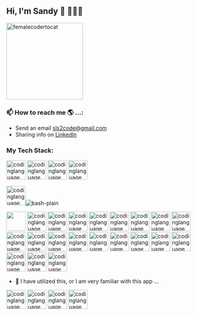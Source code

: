 
## Hi, I'm Sandy 👋 👩🏾‍💻
<img src="https://github.com/slsmi894/slsmi894/assets/83996619/1f446ca1-b5b4-4cc9-a8f4-8abb0e1bc994" alt="femalecodertocat" width="200" height="200">

### 📫 How to reach me 🌎 ...:
- Send an email [sls2code@gmail.com](sls2code@gmail.com)
- Sharing info on [LinkedIn](https://www.linkedin.com/in/sandrasmithdev1548/)

### My Tech Stack:
<img src="https://github.com/slsmi894/slsmi894/assets/83996619/f996c96c-1346-42fc-a0dd-5ec21b26ebd0" alt="codinglanguage" width="50" height="50">

<img src="https://github.com/slsmi894/slsmi894/assets/83996619/101f76f3-36c2-4411-a63e-f24bd897997b" alt="codinglanguage" width="50" height="50">

<img src="https://github.com/slsmi894/slsmi894/assets/83996619/be1feddc-89c5-4b04-b324-03f2339d7807" alt="codinglanguage" width="50" height="50">

<img src="https://github.com/slsmi894/slsmi894/assets/83996619/da8f1a38-af8f-4467-8a6f-6794e440ddaa" alt="codinglanguage" width="50" height="50">

<img src="https://github.com/slsmi894/slsmi894/assets/83996619/95c5e5f0-12a6-4a15-9db2-b406137186f2" alt="codinglanguage" width="50" height="50">![bash-plain]()


<img src="https://github.com/slsmi894/slsmi894/assets/83996619/708a1132-2c87-4283-a62a-1a1884cae70" width="50" height="50">


<img src="https://cdn.jsdelivr.net/gh/devicons/devicon@v2.15.1/devicon.min.css" alt="codinglanguage" width="50" height="50">

<img src="https://cdn.jsdelivr.net/gh/devicons/devicon@v2.15.1/devicon.min.css" alt="codinglanguage" width="50" height="50">

<img src="https://cdn.jsdelivr.net/gh/devicons/devicon@v2.15.1/devicon.min.css" alt="codinglanguage" width="50" height="50">

<img src="https://cdn.jsdelivr.net/gh/devicons/devicon@v2.15.1/devicon.min.css" alt="codinglanguage" width="50" height="50">

<img src="https://cdn.jsdelivr.net/gh/devicons/devicon@v2.15.1/devicon.min.css" alt="codinglanguage" width="50" height="50">

<img src="https://cdn.jsdelivr.net/gh/devicons/devicon@v2.15.1/devicon.min.css" alt="codinglanguage" width="50" height="50">

<img src="https://cdn.jsdelivr.net/gh/devicons/devicon@v2.15.1/devicon.min.css" alt="codinglanguage" width="50" height="50">

<img src="https://cdn.jsdelivr.net/gh/devicons/devicon@v2.15.1/devicon.min.css" alt="codinglanguage" width="50" height="50">

<img src="https://cdn.jsdelivr.net/gh/devicons/devicon@v2.15.1/devicon.min.css" alt="codinglanguage" width="50" height="50">

<img src="https://cdn.jsdelivr.net/gh/devicons/devicon@v2.15.1/devicon.min.css" alt="codinglanguage" width="50" height="50">

<img src="https://cdn.jsdelivr.net/gh/devicons/devicon@v2.15.1/devicon.min.css" alt="codinglanguage" width="50" height="50">

<img src="https://cdn.jsdelivr.net/gh/devicons/devicon@v2.15.1/devicon.min.css" alt="codinglanguage" width="50" height="50">

<img src="https://cdn.jsdelivr.net/gh/devicons/devicon@v2.15.1/devicon.min.css" alt="codinglanguage" width="50" height="50">

<img src="https://cdn.jsdelivr.net/gh/devicons/devicon@v2.15.1/devicon.min.css" alt="codinglanguage" width="50" height="50">

<img src="https://cdn.jsdelivr.net/gh/devicons/devicon@v2.15.1/devicon.min.css" alt="codinglanguage" width="50" height="50">

<img src="https://cdn.jsdelivr.net/gh/devicons/devicon@v2.15.1/devicon.min.css" alt="codinglanguage" width="50" height="50">

<img src="https://cdn.jsdelivr.net/gh/devicons/devicon@v2.15.1/devicon.min.css" alt="codinglanguage" width="50" height="50">

<img src="https://cdn.jsdelivr.net/gh/devicons/devicon@v2.15.1/devicon.min.css" alt="codinglanguage" width="50" height="50">

<img src="https://cdn.jsdelivr.net/gh/devicons/devicon@v2.15.1/devicon.min.css" alt="codinglanguage" width="50" height="50">

<img src="https://cdn.jsdelivr.net/gh/devicons/devicon@v2.15.1/devicon.min.css" alt="codinglanguage" width="50" height="50">




- 🌱 I have utilized this, or I am very familiar with this app  ...

<img src="https://github.com/slsmi894/slsmi894/assets/83996619/c3ef027e-2778-46f2-a574-9aed7e5e6e3e" alt="codinglanguage" width="50" height="50">

<img src="https://cdn.jsdelivr.net/gh/devicons/devicon@v2.15.1/devicon.min.css" alt="codinglanguage" width="50" height="50">

<img src="https://cdn.jsdelivr.net/gh/devicons/devicon@v2.15.1/devicon.min.css" alt="codinglanguage" width="50" height="50">

<img src="https://cdn.jsdelivr.net/gh/devicons/devicon@v2.15.1/devicon.min.css" alt="codinglanguage" width="50" height="50">





